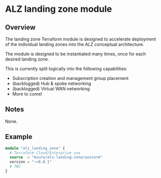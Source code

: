 # ALZ landing zone module

## Overview

The landing zone Terraform module is designed to accelerate deployment of the individual landing zones into the ALZ conceptual architecture.

The module is designed to be instantiated many times, once for each desired landing zone.

This is currently split logically into the following capabilities:

- Subscription creation and management group placement
- (backlogged) Hub & spoke networking
- (backlogged) Virtual WAN networking
- More to come!

## Notes

None.

## Example

```terraform
module "alz_landing_zone" {
  # Terraform Cloud/Enterprise use
  source  = "Azure/alz-landing-zone/azurerm"
  version = "~>0.0.1"
  # TBC
}
```
